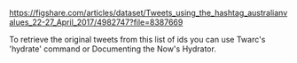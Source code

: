 https://figshare.com/articles/dataset/Tweets_using_the_hashtag_australianvalues_22-27_April_2017/4982747?file=8387669

To retrieve the original tweets from this list of ids you can use Twarc's 'hydrate' command or Documenting the Now's Hydrator.
